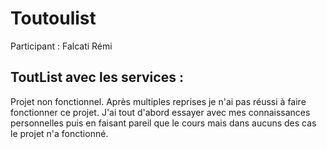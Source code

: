 # Toutoulist
Participant : Falcati Rémi

## ToutList avec les services :

Projet non fonctionnel. Après multiples reprises je n'ai pas réussi à faire fonctionner ce projet.
J'ai tout d'abord essayer avec mes connaissances personnelles puis en faisant pareil que le cours mais dans aucuns des cas le projet n'a fonctionné.
